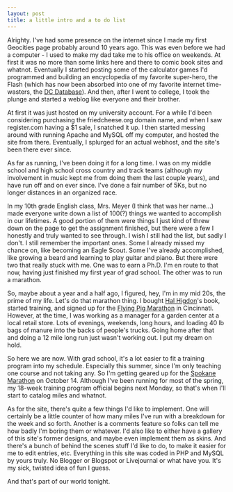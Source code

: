 ```yaml
---
layout: post
title: a little intro and a to do list
---
```


Alrighty. I've had some presence on the internet since I made my first Geocities page probably around 10 years ago. This was even before we had a computer - I used to make my dad take me to his office on weekends. At first it was no more than some links here and there to comic book sites and whatnot. Eventually I started posting some of the calculator games I'd programmed and building an encyclopedia of my favorite super-hero, the Flash (which has now been absorbed into one of my favorite internet time-wasters, the <a href="http://www.dcdatabaseproject.com">DC Database</a>). And then, after I went to college, I took the plunge and started a weblog like everyone and their brother.

<p/>
At first it was just hosted on my university account. For a while I'd been considering purchasing the friedcheese.org domain name, and when I saw register.com having a $1 sale, I snatched it up. I then started messing around with running Apache and MySQL off my computer, and hosted the site from there. Eventually, I splurged for an actual webhost, and the site's been there ever since.

<p/>
As far as running, I've been doing it for a long time. I was on my middle school and high school cross country and track teams (although my involvement in music kept me from doing them the last couple years), and have run off and on ever since. I've done a fair number of 5Ks, but no longer distances in an organized race.

<p/>
In my 10th grade English class, Mrs. Meyer (I think that was her name...) made everyone write down a list of 100(?) things we wanted to accomplish in our lifetimes. A good portion of them were things I just kind of threw down on the page to get the assignment finished, but there were a few I honestly and truly wanted to see through. I wish I still had the list, but sadly I don't. I still remember the important ones. Some I already missed my chance on, like becoming an Eagle Scout. Some I've already accomplished, like growing a beard and learning to play guitar and piano. But there were two that really stuck with me. One was to earn a Ph.D. I'm en route to that now, having just finished my first year of grad school. The other was to run a marathon.

<p/>
So, maybe about a year and a half ago, I figured, hey, I'm in my mid 20s, the prime of my life. Let's do that marathon thing. I bought <a href="http://www.halhigdon.com">Hal Higdon</a>'s book, started training, and signed up for the <a href="http://www.flyingpigmarathon.com">Flying Pig Marathon</a> in Cincinnati. However, at the time, I was working as a manager for a garden center at a local retail store. Lots of evenings, weekends, long hours, and loading 40 lb bags of manure into the backs of people's trucks. Going home after that and doing a 12 mile long run just wasn't working out. I put my dream on hold.

<p/>
So here we are now. With grad school, it's a lot easier to fit a training program into my schedule. Especially this summer, since I'm only teaching one course and not taking any. So I'm getting geared up for the <a href="http://www.spokanemarathon.us">Spokane Marathon</a> on October 14. Although I've been running for most of the spring, my 18-week training program official begins next Monday, so that's when I'll start to catalog miles and whatnot.

<p/>
As for the site, there's quite a few things I'd like to implement. One will certainly be a little counter of how many miles I've run with a breakdown for the week and so forth. Another is a comments feature so folks can tell me how badly I'm boring them or whatever. I'd also like to either have a gallery of this site's former designs, and maybe even implement them as skins. And there's a bunch of behind the scenes stuff I'd like to do, to make it easier for me to edit entries, etc. Everything in this site was coded in PHP and MySQL by yours truly. No Blogger or Blogspot or Livejournal or what have you. It's my sick, twisted idea of fun I guess.

<p/>
And that's part of our world tonight.
